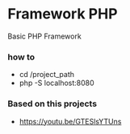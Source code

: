 # Framework PHP

Basic PHP Framework

### how to
* cd /project_path
*  php -S localhost:8080

### Based on this projects
* https://youtu.be/GTESlsYTUns